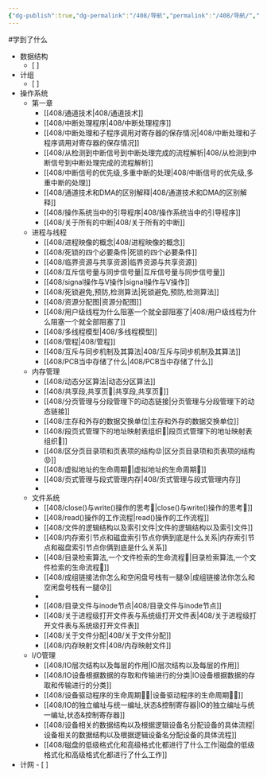 ```yaml
---
{"dg-publish":true,"dg-permalink":"/408/导航","permalink":"/408/导航/","dgShowBacklinks":true,"dgShowLocalGraph":true,"dgShowInlineTitle":true}
---
```


#学到了什么 
- 数据结构
	- [ ] 
- 计组
	- [ ] 
- 操作系统
	- 第一章
		- [[408/通道技术\|408/通道技术]]
		- [[408/中断处理程序\|408/中断处理程序]]
		- [[408/中断处理和子程序调用对寄存器的保存情况\|408/中断处理和子程序调用对寄存器的保存情况]]
		- [[408/从检测到中断信号到中断处理完成的流程解析\|408/从检测到中断信号到中断处理完成的流程解析]]
		- [[408/中断信号的优先级,多重中断的处理\|408/中断信号的优先级,多重中断的处理]]
		- [[408/通道技术和DMA的区别解释\|408/通道技术和DMA的区别解释]]
		- [[408/操作系统当中的引导程序\|408/操作系统当中的引导程序]]
		- [[408/关于所有的中断\|408/关于所有的中断]]
	- 进程与线程
		- [[408/进程映像的概念\|408/进程映像的概念]]
		- [[408/死锁的四个必要条件\|死锁的四个必要条件]]
		- [[408/临界资源与共享资源\|临界资源与共享资源]]
		- [[408/互斥信号量与同步信号量\|互斥信号量与同步信号量]]
		- [[408/signal操作与V操作\|signal操作与V操作]]
		- [[408/死锁避免,预防,检测算法\|死锁避免,预防,检测算法]]
		- [[408/资源分配图\|资源分配图]]
		- [[408/用户级线程为什么阻塞一个就全部阻塞了\|408/用户级线程为什么阻塞一个就全部阻塞了]]
		- [[408/多线程模型\|408/多线程模型]]
		- [[408/管程\|408/管程]]
		- [[408/互斥与同步机制及其算法\|408/互斥与同步机制及其算法]]
		- [[408/PCB当中存储了什么\|408/PCB当中存储了什么]]
	- 内存管理
		- [[408/动态分区算法\|动态分区算法]]
		- [[408/共享段,共享页🤔\|共享段,共享页🤔]]
		- [[408/分页管理与分段管理下的动态链接\|分页管理与分段管理下的动态链接]]
		- [[408/主存和外存的数据交换单位\|主存和外存的数据交换单位]]
		- [[408/段页式管理下的地址映射表组织🥰\|段页式管理下的地址映射表组织🥰]]
		- [[408/区分页目录项和页表项的结构😡\|区分页目录项和页表项的结构😡]]
		- [[408/虚拟地址的生命周期🥰\|虚拟地址的生命周期🥰]]
		- [[408/页式管理与段式管理内存\|408/页式管理与段式管理内存]]
		- 
	- 文件系统
		- [[408/close()与write()操作的思考🤔\|close()与write()操作的思考🤔]]
		- [[408/read()操作的工作流程\|read()操作的工作流程]]
		- [[408/文件的逻辑结构以及索引文件\|文件的逻辑结构以及索引文件]]
		- [[408/内存索引节点和磁盘索引节点你俩到底是什么关系\|内存索引节点和磁盘索引节点你俩到底是什么关系]]
		- [[408/目录检索算法,一个文件检索的生命流程🤔\|目录检索算法,一个文件检索的生命流程🤔]]
		- [[408/成组链接法你怎么和空闲盘号栈有一腿😰\|成组链接法你怎么和空闲盘号栈有一腿😰]]
		- 
		- [[408/目录文件与inode节点\|408/目录文件与inode节点]]
		- [[408/关于进程级打开文件表与系统级打开文件表\|408/关于进程级打开文件表与系统级打开文件表]]
		- [[408/关于文件分配\|408/关于文件分配]]
		- [[408/内存映射文件\|408/内存映射文件]]
	- I/O管理
		- [[408/IO层次结构以及每层的作用\|IO层次结构以及每层的作用]]
		- [[408/IO设备根据数据的存取和传输进行的分类\|IO设备根据数据的存取和传输进行的分类]]
		- [[408/设备驱动程序的生命周期😮‍💨\|设备驱动程序的生命周期😮‍💨]]
		- [[408/IO的独立编址与统一编址,状态&控制寄存器\|IO的独立编址与统一编址,状态&控制寄存器]]
		- [[408/设备相关的数据结构以及根据逻辑设备名分配设备的具体流程\|设备相关的数据结构以及根据逻辑设备名分配设备的具体流程]]
		- [[408/磁盘的低级格式化和高级格式化都进行了什么工作\|磁盘的低级格式化和高级格式化都进行了什么工作]]
- 计网
		- [ ]
